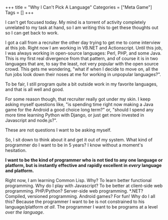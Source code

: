 +++
title = "Why I Can't Pick A Language"
Categories = ["Meta Game"]
Tags = []
+++
<p>I can't get focused today. My mind is a torrent of activity completely unrelated to my task at hand, so I am writing this to get these thoughts out so I can get back to work.<p />I got a call from a recruiter the other day trying to get me to come interview at this job. Right now I am working in VB.NET and Actionscript. Until this job, I was always working in open-source languages: Perl, PHP, and some Java. This is my first real divergence from that pattern, and of course it is in two languages that are, to say the least, not very popular with the open source crowd. This gets me wondering, "what if when I decide to move on, all the fun jobs look down their noses at me for working in unpopular languages?".<p /> To be fair, I still program quite a bit outside work in my favorite languages, and that is all well and good.<p />For some reason though, that recruiter really got under my skin. I keep asking myself questions like, "is spending time right now making a Java game for the Android a good choice long term?" or, "should I spend any more time learning Python with Django, or just get more invested in Javascript and node.js?".<p /> These are not questions I want to be asking myself. <p />So, I sit down to think about it and get it out of my system. What kind of programmer do I want to be in 5 years? I know without a moment's hesitation. <p /> <strong>I want to be the kind of programmer who is not tied to any one language or platform, but is instantly effective and rapidly excellent in </strong><strong><em>every</em> language and platform. </strong><p />Right now, I am learning Common Lisp. Why? To learn better functional programming. Why do I play with Javascript? To be better at client-side web programming. PHP/Python? Server-side web programming. *.NET? Compiled, versioned programming. Android games? For fun! Why do I all this? Because the programmer I want to be is not constrained to his language/platform<em> at all</em>. The programmer I want to be programs at a level <em>over the language</em>.&nbsp;</p>
